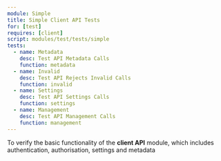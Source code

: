 ```yaml
---
module: Simple
title: Simple Client API Tests
for: [test]
requires: [client]
script: modules/test/tests/simple
tests:
  - name: Metadata
    desc: Test API Metadata Calls
    function: metadata
  - name: Invalid
    desc: Test API Rejects Invalid Calls
    function: invalid
  - name: Settings
    desc: Test API Settings Calls
    function: settings
  - name: Management
    desc: Test API Management Calls
    function: management
---
```

To verify the basic functionality of the __client API__ module, which includes authentication, authorisation, settings and metadata